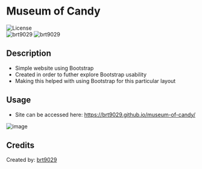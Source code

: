 # Museum of Candy
![License](https://img.shields.io/github/license/brt9029/museum-of-candy)  
![brt9029](https://img.shields.io/badge/-html-blueviolet)
![brt9029](https://img.shields.io/badge/-css-blue)
## Description
- Simple website using Bootstrap
- Created in order to futher explore Bootstrap usability
- Making this helped with using Bootstrap for this particular layout

## Usage
- Site can be accessed here: https://brt9029.github.io/museum-of-candy/

![image](https://user-images.githubusercontent.com/26530136/206094001-726d55e2-de46-41c0-8bc2-e1beb3f3ef70.png)


## Credits
Created by: [brt9029](wwww.github.com/brt9029 "Github Profile Link")
